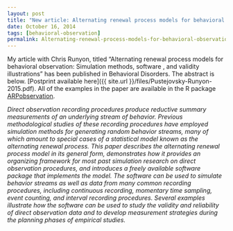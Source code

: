 ```yaml
---
layout: post
title: "New article: Alternating renewal process models for behavioral observation"
date: October 16, 2014
tags: [behavioral-observation]
permalink: Alternating-renewal-process-models-for-behavioral-observation
---
```


My article with Chris Runyon, titled “Alternating renewal process models for behavioral observation: Simulation methods, software , and validity illustrations” has been published in Behavioral Disorders. The abstract is below. [Postprint available here]({{ site.url }}/files/Pustejovsky-Runyon-2015.pdf). All of the examples in the paper are available in the R package [ARPobservation](https://cran.r-project.org/web/packages/ARPobservation/).

_Direct observation recording procedures produce reductive summary measurements of an underlying stream of behavior. Previous methodological studies of these recording procedures have employed simulation methods for generating random behavior streams, many of which amount to special cases of a statistical model known as the alternating renewal process. This paper describes the alternating renewal process model in its general form, demonstrates how it provides an organizing framework for most past simulation research on direct observation procedures, and introduces a freely available software package that implements the model. The software can be used to simulate behavior streams as well as data from many common recording procedures, including continuous recording, momentary time sampling, event counting, and interval recording procedures. Several examples illustrate how the software can be used to study the validity and reliability of direct observation data and to develop measurement strategies during the planning phases of empirical studies._
